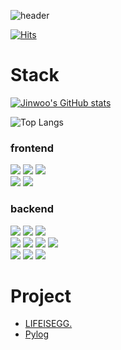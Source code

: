 ![header](https://capsule-render.vercel.app/api?type=transparent&color=99ddff&height=300&section=header&text=Jinwoo%20Beom&fontSize=90&fontColor=0000ED)

[![Hits](https://hits.seeyoufarm.com/api/count/incr/badge.svg?url=https%3A%2F%2Fgithub.com%2Fbeomjinu&count_bg=%230000ED&title_bg=%230000ED&icon=&icon_color=%23E7E7E7&title=hits&edge_flat=false)](https://hits.seeyoufarm.com)

# Stack

[![Jinwoo's GitHub stats](https://github-readme-stats.vercel.app/api?username=beomjinu)](https://github.com/beomjinu/github-readme-stats)

![Top Langs](https://github-readme-stats.vercel.app/api/top-langs/?username=beomjinu)

### frontend
<img src="https://img.shields.io/badge/html-E34F26?style=for-the-badge&logo=HTML5&logoColor=white"> <img src="https://img.shields.io/badge/css-1572B6?style=for-the-badge&logo=css3&logoColor=white"> <img src="https://img.shields.io/badge/javascript-F7DF1E?style=for-the-badge&logo=javascript&logoColor=white"><br>
<img src="https://img.shields.io/badge/tailwindcss-06B6D4?style=for-the-badge&logo=tailwindcss&logoColor=white"> <img src="https://img.shields.io/badge/typescript-3178C6?style=for-the-badge&logo=typescript&logoColor=white">

### backend
<img src="https://img.shields.io/badge/docker-2496ED?style=for-the-badge&logo=docker&logoColor=white"> <img src="https://img.shields.io/badge/django-092E20?style=for-the-badge&logo=django&logoColor=white"> <img src="https://img.shields.io/badge/postgresql-4169E1?style=for-the-badge&logo=postgresql&logoColor=white"><br>
<img src="https://img.shields.io/badge/nginx-009639?style=for-the-badge&logo=nginx&logoColor=white"> <img src="https://img.shields.io/badge/aws-232F3E?style=for-the-badge&logo=amazonaws&logoColor=white"> <img src="https://img.shields.io/badge/ubuntu-E95420?style=for-the-badge&logo=ubuntu&logoColor=white"> <img src="https://img.shields.io/badge/git-F05032?style=for-the-badge&logo=git&logoColor=white"><br>
<img src="https://img.shields.io/badge/letsencrypt-003A70?style=for-the-badge&logo=letsencrypt&logoColor=white"> <img src="https://img.shields.io/badge/python-3776AB?style=for-the-badge&logo=python&logoColor=white"> <img src="https://img.shields.io/badge/flask-000000?style=for-the-badge&logo=flask&logoColor=white">

# Project
- <a href='http://github.com/beomjinu/lifeisegg/'>LIFEISEGG.</a>
- <a href='http://github.com/beomjinu/pylog/'>Pylog</a>


